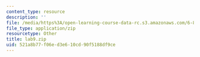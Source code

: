 ```yaml
---
content_type: resource
description: ''
file: /media/https%3A/open-learning-course-data-rc.s3.amazonaws.com/6-881-computational-personal-genomics-making-sense-of-complete-genomes-spring-2016/521a8b77f06ed3e610cd90f5188df9ce_lab9.zip
file_type: application/zip
resourcetype: Other
title: lab9.zip
uid: 521a8b77-f06e-d3e6-10cd-90f5188df9ce
---
```

